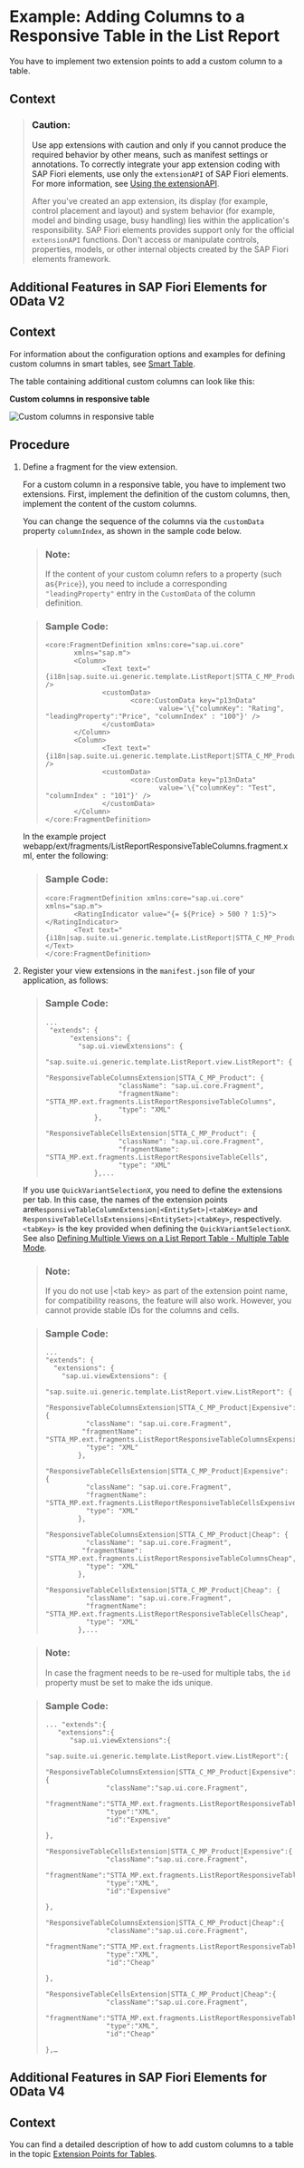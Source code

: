 <!-- loio28e95702b5854b938ac51c4bc2d078ab -->

# Example: Adding Columns to a Responsive Table in the List Report

You have to implement two extension points to add a custom column to a table.



<a name="loio28e95702b5854b938ac51c4bc2d078ab__context_zty_d2g_tnb"/>

## Context

> ### Caution:  
> Use app extensions with caution and only if you cannot produce the required behavior by other means, such as manifest settings or annotations. To correctly integrate your app extension coding with SAP Fiori elements, use only the `extensionAPI` of SAP Fiori elements. For more information, see [Using the extensionAPI](using-the-extensionapi-bd2994b.md).
> 
> After you've created an app extension, its display \(for example, control placement and layout\) and system behavior \(for example, model and binding usage, busy handling\) lies within the application's responsibility. SAP Fiori elements provides support only for the official `extensionAPI` functions. Don't access or manipulate controls, properties, models, or other internal objects created by the SAP Fiori elements framework.

 <a name="task_r4q_j3g_d4b"/>

<!-- task\_r4q\_j3g\_d4b -->

## Additional Features in SAP Fiori Elements for OData V2



## Context

For information about the configuration options and examples for defining custom columns in smart tables, see [Smart Table](../10_More_About_Controls/smart-table-bed8274.md).

The table containing additional custom columns can look like this:

   
  
**Custom columns in responsive table**

 ![](images/Add_columns_to_responsive_table_in_list_report_4efc171.png "Custom columns in responsive table") 



<a name="task_r4q_j3g_d4b__steps_g4h_lj1_5nb"/>

## Procedure

1.  Define a fragment for the view extension.

    For a custom column in a responsive table, you have to implement two extensions. First, implement the definition of the custom columns, then, implement the content of the custom columns.

    You can change the sequence of the columns via the `customData` property `columnIndex`, as shown in the sample code below.

    > ### Note:  
    > If the content of your custom column refers to a property \(such as`{Price}`\), you need to include a corresponding `"leadingProperty"` entry in the `CustomData` of the column definition.

    > ### Sample Code:  
    > ```
    > <core:FragmentDefinition xmlns:core="sap.ui.core"
    >        xmlns="sap.m">
    >        <Column>
    >               <Text text="{i18n|sap.suite.ui.generic.template.ListReport|STTA_C_MP_Product>xfld.Rating}" />
    >               <customData>
    >                      <core:CustomData key="p13nData"
    >                             value='\{"columnKey": "Rating", "leadingProperty":"Price", "columnIndex" : "100"}' />
    >               </customData>
    >        </Column>
    >        <Column>
    >               <Text text="{i18n|sap.suite.ui.generic.template.ListReport|STTA_C_MP_Product>xfld.BreakoutColumn}" />
    >               <customData>
    >                      <core:CustomData key="p13nData"
    >                             value='\{"columnKey": "Test", "columnIndex" : "101"}' />
    >               </customData>
    >        </Column>
    > </core:FragmentDefinition>
    > 
    > ```

    In the example project webapp/ext/fragments/ListReportResponsiveTableColumns.fragment.xml, enter the following:

    > ### Sample Code:  
    > ```
    > <core:FragmentDefinition xmlns:core="sap.ui.core" xmlns="sap.m">
    >        <RatingIndicator value="{= ${Price} > 500 ? 1:5}"></RatingIndicator>
    >        <Text text="{i18n|sap.suite.ui.generic.template.ListReport|STTA_C_MP_Product>xfld.BreakoutColumnContent}"></Text>
    > </core:FragmentDefinition>
    > 
    > ```

2.  Register your view extensions in the `manifest.json` file of your application, as follows:

    > ### Sample Code:  
    > ```
    > ...
    >  "extends": {
    >       "extensions": {
    >         "sap.ui.viewExtensions": {
    >           "sap.suite.ui.generic.template.ListReport.view.ListReport": { 
    >             "ResponsiveTableColumnsExtension|STTA_C_MP_Product": {
    >                   "className": "sap.ui.core.Fragment",
    >                   "fragmentName": "STTA_MP.ext.fragments.ListReportResponsiveTableColumns",
    >                   "type": "XML"
    >             },
    >             "ResponsiveTableCellsExtension|STTA_C_MP_Product": {
    >                   "className": "sap.ui.core.Fragment",
    >                   "fragmentName": "STTA_MP.ext.fragments.ListReportResponsiveTableCells",
    >                   "type": "XML"
    >             },...
    > 
    > ```

    If you use `QuickVariantSelectionX`, you need to define the extensions per tab. In this case, the names of the extension points are`ResponsiveTableColumnExtension|<EntitySet>|<tabKey>` and `ResponsiveTableCellsExtensions|<EntitySet>|<tabKey>`, respectively. `<tabKey>` is the key provided when defining the `QuickVariantSelectionX`. See also [Defining Multiple Views on a List Report Table - Multiple Table Mode](defining-multiple-views-on-a-list-report-table-multiple-table-mode-37aeed7.md).

    > ### Note:  
    > If you do not use |<tab key\> as part of the extension point name, for compatibility reasons, the feature will also work. However, you cannot provide stable IDs for the columns and cells.

    > ### Sample Code:  
    > ```
    > ...
    > "extends": {
    >   "extensions": {
    >     "sap.ui.viewExtensions": {
    >      "sap.suite.ui.generic.template.ListReport.view.ListReport": { 
    >         "ResponsiveTableColumnsExtension|STTA_C_MP_Product|Expensive": {
    >           "className": "sap.ui.core.Fragment",
    >          "fragmentName": "STTA_MP.ext.fragments.ListReportResponsiveTableColumnsExpensive",
    >           "type": "XML"
    >         },
    >         "ResponsiveTableCellsExtension|STTA_C_MP_Product|Expensive": {
    >           "className": "sap.ui.core.Fragment",
    >           "fragmentName": "STTA_MP.ext.fragments.ListReportResponsiveTableCellsExpensive",
    >           "type": "XML"
    >         },
    >         "ResponsiveTableColumnsExtension|STTA_C_MP_Product|Cheap": {
    >           "className": "sap.ui.core.Fragment",
    >          "fragmentName": "STTA_MP.ext.fragments.ListReportResponsiveTableColumnsCheap",
    >           "type": "XML"
    >         },
    >         "ResponsiveTableCellsExtension|STTA_C_MP_Product|Cheap": {
    >           "className": "sap.ui.core.Fragment",
    >           "fragmentName": "STTA_MP.ext.fragments.ListReportResponsiveTableCellsCheap",
    >           "type": "XML"
    >         },...
    > 
    > ```

    > ### Note:  
    > In case the fragment needs to be re-used for multiple tabs, the `id` property must be set to make the ids unique.

    > ### Sample Code:  
    > ```
    > ... "extends":{
    >    "extensions":{
    >       "sap.ui.viewExtensions":{
    >          "sap.suite.ui.generic.template.ListReport.view.ListReport":{
    >             "ResponsiveTableColumnsExtension|STTA_C_MP_Product|Expensive":{
    >                "className":"sap.ui.core.Fragment",
    >                "fragmentName":"STTA_MP.ext.fragments.ListReportResponsiveTableColumnsExpensive",
    >                "type":"XML",
    >                "id":"Expensive"
    >             
    > },
    >             "ResponsiveTableCellsExtension|STTA_C_MP_Product|Expensive":{
    >                "className":"sap.ui.core.Fragment",
    >                "fragmentName":"STTA_MP.ext.fragments.ListReportResponsiveTableCellsExpensive",
    >                "type":"XML",
    >                "id":"Expensive"
    >             
    > },
    >             "ResponsiveTableColumnsExtension|STTA_C_MP_Product|Cheap":{
    >                "className":"sap.ui.core.Fragment",
    >                "fragmentName":"STTA_MP.ext.fragments.ListReportResponsiveTableColumnsCheap",
    >                "type":"XML",
    >                "id":"Cheap"
    >             
    > },
    >             "ResponsiveTableCellsExtension|STTA_C_MP_Product|Cheap":{
    >                "className":"sap.ui.core.Fragment",
    >                "fragmentName":"STTA_MP.ext.fragments.ListReportResponsiveTableCellsCheap",
    >                "type":"XML",
    >                "id":"Cheap"
    >             
    > },…
    > 
    > ```


 <a name="task_k4t_zkg_d4b"/>

<!-- task\_k4t\_zkg\_d4b -->

## Additional Features in SAP Fiori Elements for OData V4



## Context

You can find a detailed description of how to add custom columns to a table in the topic [Extension Points for Tables](extension-points-for-tables-d525522.md).

